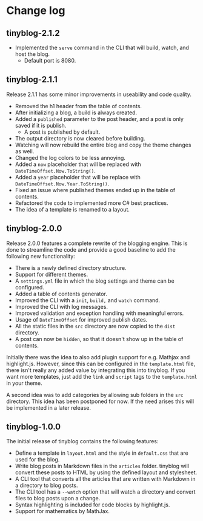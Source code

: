 # Change log

## tinyblog-2.1.2

 * Implemented the `serve` command in the CLI that will build, watch, and host the blog. 
   * Default port is 8080.

## tinyblog-2.1.1

Release 2.1.1 has some minor improvements in useability and code quality.

 * Removed the h1 header from the table of contents.
 * After initializing a blog, a build is always created.
 * Added a `published` parameter to the post header, and a post is only saved if it is publish.
   * A post is published by default.
 * The output directory is now cleared before building.
 * Watching will now rebuild the entire blog and copy the theme changes as well.
 * Changed the log colors to be less annoying.
 * Added a `now` placeholder that will be replaced with `DateTimeOffset.Now.ToString()`.
 * Added a `year` placeholder that will be replace with `DateTimeOffset.Now.Year.ToString()`.
 * Fixed an issue where published themes ended up in the table of contents.
 * Refactored the code to implemented more C# best practices.
 * The idea of a template is renamed to a layout.

## tinyblog-2.0.0

Release 2.0.0 features a complete rewrite of the blogging engine. This is done to streamline the code and provide a good baseline to add the following new functionality:

  * There is a newly defined directory structure.
  * Support for different themes.
  * A `settings.yml` file in which the blog settings and theme can be configured.
  * Added a table of contents generator.
  * Improved the CLI with a `init`, `build,` and `watch` command.
  * Improved the CLI with log messages.
  * Improved validation and exception handling with meaningful errors.
  * Usage of `DateTimeOffset` for improved publish dates.
  * All the static files in the `src` directory are now copied to the `dist` directory.
  * A post can now be `hidden`, so that it doesn't show up in the table of contents.

Initially there was the idea to also add plugin support for e.g. Mathjax and highlight.js. However, since this can be configured in the `template.html` file, there isn't really any added value by integrating this into tinyblog. If you want more templates, just add the `link` and `script` tags to the `template.html` in your theme.

A second idea was to add categories by allowing sub folders in the `src` directory. This idea has been postponed for now. If the need arises this will be implemented in a later release.

## tinyblog-1.0.0

The initial release of tinyblog contains the following features:
 
 * Define a template in `layout.html` and the style in `default.css` that are used for the blog.
 * Write blog posts in Markdown files in the `articles` folder. tinyblog will convert these posts to HTML by using the defined layout and stylesheet.
 * A CLI tool that converts all the articles that are written with Markdown in a directory to blog posts.
 * The CLI tool has a `--watch` option that will watch a directory and convert files to blog posts upon a change.
 * Syntax highlighting is included for code blocks by highlight.js.
 * Support for mathematics by MathJax.